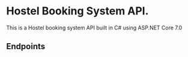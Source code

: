 # Hostel Booking System API.

This is a Hostel booking system API built in C# using ASP.NET Core 7.0

## Endpoints
